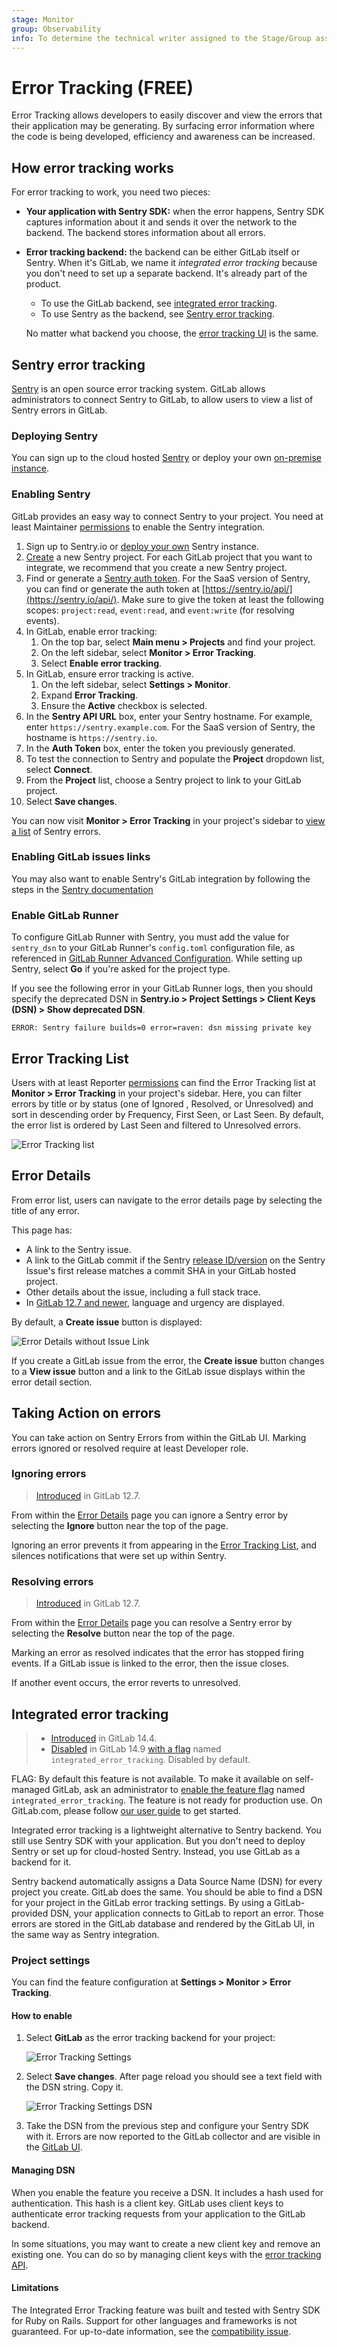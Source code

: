 ```yaml
---
stage: Monitor
group: Observability
info: To determine the technical writer assigned to the Stage/Group associated with this page, see https://about.gitlab.com/handbook/product/ux/technical-writing/#assignments
---
```


# Error Tracking **(FREE)**

Error Tracking allows developers to easily discover and view the errors that their application may be generating. By surfacing error information where the code is being developed, efficiency and awareness can be increased.

## How error tracking works

For error tracking to work, you need two pieces:

- **Your application with Sentry SDK:** when the error happens, Sentry SDK captures information
  about it and sends it over the network to the backend. The backend stores information about all
  errors.

- **Error tracking backend:** the backend can be either GitLab itself or Sentry. When it's GitLab,
  we name it _integrated error tracking_ because you don't need to set up a separate backend. It's
  already part of the product.

  - To use the GitLab backend, see [integrated error tracking](#integrated-error-tracking).
  - To use Sentry as the backend, see [Sentry error tracking](#sentry-error-tracking).

  No matter what backend you choose, the [error tracking UI](#error-tracking-list)
  is the same.

## Sentry error tracking

[Sentry](https://sentry.io/) is an open source error tracking system. GitLab allows administrators to connect Sentry to GitLab, to allow users to view a list of Sentry errors in GitLab.

### Deploying Sentry

You can sign up to the cloud hosted [Sentry](https://sentry.io) or deploy your own [on-premise instance](https://github.com/getsentry/onpremise/).

### Enabling Sentry

GitLab provides an easy way to connect Sentry to your project. You need at
least Maintainer [permissions](../user/permissions.md) to enable the Sentry integration.

1. Sign up to Sentry.io or [deploy your own](#deploying-sentry) Sentry instance.
1. [Create](https://docs.sentry.io/product/sentry-basics/guides/integrate-frontend/create-new-project/) a new Sentry project. For each GitLab project that you want to integrate, we recommend that you create a new Sentry project.
1. Find or generate a [Sentry auth token](https://docs.sentry.io/api/auth/#auth-tokens).
   For the SaaS version of Sentry, you can find or generate the auth token at [https://sentry.io/api/](https://sentry.io/api/).
   Make sure to give the token at least the following scopes: `project:read`, `event:read`, and
   `event:write` (for resolving events).
1. In GitLab, enable error tracking:
   1. On the top bar, select **Main menu > Projects** and find your project.
   1. On the left sidebar, select **Monitor > Error Tracking**.
   1. Select **Enable error tracking**.
1. In GitLab, ensure error tracking is active.
   1. On the left sidebar, select **Settings > Monitor**.
   1. Expand **Error Tracking**.
   1. Ensure the **Active** checkbox is selected.
1. In the **Sentry API URL** box, enter your Sentry hostname. For example, enter `https://sentry.example.com`. For the SaaS version of Sentry, the hostname is `https://sentry.io`.
1. In the **Auth Token** box, enter the token you previously generated.
1. To test the connection to Sentry and populate the **Project** dropdown list, select **Connect**.
1. From the **Project** list, choose a Sentry project to link to your GitLab project.
1. Select **Save changes**.

You can now visit **Monitor > Error Tracking** in your project's sidebar to [view a list](#error-tracking-list) of Sentry errors.

### Enabling GitLab issues links

You may also want to enable Sentry's GitLab integration by following the steps in the [Sentry documentation](https://docs.sentry.io/product/integrations/gitlab/)

### Enable GitLab Runner

To configure GitLab Runner with Sentry, you must add the value for `sentry_dsn` to your GitLab
Runner's `config.toml` configuration file, as referenced in [GitLab Runner Advanced Configuration](https://docs.gitlab.com/runner/configuration/advanced-configuration.html).
While setting up Sentry, select **Go** if you're asked for the project type.

If you see the following error in your GitLab Runner logs, then you should specify the deprecated
DSN in **Sentry.io > Project Settings > Client Keys (DSN) > Show deprecated DSN**.

```plaintext
ERROR: Sentry failure builds=0 error=raven: dsn missing private key
```

## Error Tracking List

Users with at least Reporter [permissions](../user/permissions.md)
can find the Error Tracking list at **Monitor > Error Tracking** in your project's sidebar.
Here, you can filter errors by title or by status (one of Ignored , Resolved, or Unresolved) and sort in descending order by Frequency, First Seen, or Last Seen. By default, the error list is ordered by Last Seen and filtered to Unresolved errors.

![Error Tracking list](img/error_tracking_list_v12_6.png)

## Error Details

From error list, users can navigate to the error details page by selecting the title of any error.

This page has:

- A link to the Sentry issue.
- A link to the GitLab commit if the Sentry [release ID/version](https://docs.sentry.io/product/releases/?platform=javascript#configure-sdk) on the Sentry Issue's first release matches a commit SHA in your GitLab hosted project.
- Other details about the issue, including a full stack trace.
- In [GitLab 12.7 and newer](https://gitlab.com/gitlab-org/gitlab/-/issues/36246), language and urgency are displayed.

By default, a **Create issue** button is displayed:

![Error Details without Issue Link](img/error_details_v12_7.png)

If you create a GitLab issue from the error, the **Create issue** button changes to a **View issue**
button and a link to the GitLab issue displays within the error detail section.

## Taking Action on errors

You can take action on Sentry Errors from within the GitLab UI. Marking errors ignored or resolved require at least Developer role.

### Ignoring errors

> [Introduced](https://gitlab.com/gitlab-org/gitlab/-/issues/39665) in GitLab 12.7.

From within the [Error Details](#error-details) page you can ignore a Sentry error by selecting the **Ignore** button near the top of the page.

Ignoring an error prevents it from appearing in the [Error Tracking List](#error-tracking-list), and silences notifications that were set up within Sentry.

### Resolving errors

> [Introduced](https://gitlab.com/gitlab-org/gitlab/-/issues/39825) in GitLab 12.7.

From within the [Error Details](#error-details) page you can resolve a Sentry error by
selecting the **Resolve** button near the top of the page.

Marking an error as resolved indicates that the error has stopped firing events. If a GitLab issue is linked to the error, then the issue closes.

If another event occurs, the error reverts to unresolved.

## Integrated error tracking

> - [Introduced](https://gitlab.com/gitlab-org/gitlab/-/issues/329596) in GitLab 14.4.
> - [Disabled](https://gitlab.com/gitlab-org/gitlab/-/issues/353639) in GitLab 14.9 [with a flag](../administration/feature_flags.md) named `integrated_error_tracking`. Disabled by default.

FLAG:
By default this feature is not available. To make it available on self-managed GitLab, ask an
administrator to [enable the feature flag](../administration/feature_flags.md)
named `integrated_error_tracking`. The feature is not ready for production use.
On GitLab.com, please follow [our user guide](https://gitlab.com/gitlab-org/opstrace/opstrace/-/blob/main/docs/guides/user/error_tracking.md) to get started.

Integrated error tracking is a lightweight alternative to Sentry backend.
You still use Sentry SDK with your application. But you don't need to deploy Sentry
or set up for cloud-hosted Sentry. Instead, you use GitLab as a backend for it.

Sentry backend automatically assigns a Data Source Name (DSN) for every project you create.
GitLab does the same. You should be able to find a DSN for your project in the GitLab error tracking
settings. By using a GitLab-provided DSN, your application connects to GitLab to report an error.
Those errors are stored in the GitLab database and rendered by the GitLab UI, in the same way as
Sentry integration.

### Project settings

You can find the feature configuration at **Settings > Monitor > Error Tracking**.

#### How to enable

1. Select **GitLab** as the error tracking backend for your project:

   ![Error Tracking Settings](img/error_tracking_setting_v14_3.png)

1. Select **Save changes**. After page reload you should see a text field with the DSN string. Copy it.

   ![Error Tracking Settings DSN](img/error_tracking_setting_dsn_v14_4.png)

1. Take the DSN from the previous step and configure your Sentry SDK with it. Errors are now
   reported to the GitLab collector and are visible in the [GitLab UI](#error-tracking-list).

#### Managing DSN

When you enable the feature you receive a DSN. It includes a hash used for authentication. This hash
is a client key. GitLab uses client keys to authenticate error tracking requests from your
application to the GitLab backend.

In some situations, you may want to create a new client key and remove an existing one.
You can do so by managing client keys with the [error tracking API](../api/error_tracking.md).

#### Limitations

The Integrated Error Tracking feature was built and tested with Sentry SDK for Ruby on Rails.
Support for other languages and frameworks is not guaranteed. For up-to-date information, see the
[compatibility issue](https://gitlab.com/gitlab-org/gitlab/-/issues/340178).
